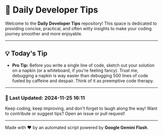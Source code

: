 
# 🌟 Daily Developer Tips

Welcome to the **Daily Developer Tips** repository! This space is dedicated to providing concise, practical, and often witty insights to make your coding journey smoother and more enjoyable.

---

## 💡 Today's Tip

- **Pro Tip:**  Before you write a single line of code,  sketch out your solution on a napkin (or a whiteboard, if you're feeling fancy).  Trust me, debugging a napkin is way easier than debugging 500 lines of code fueled by caffeine and despair.  Think of it as preemptive code therapy.

---

### 📅 Last Updated: 2024-11-25 16:11

Keep coding, keep improving, and don't forget to laugh along the way! Want to contribute or suggest tips? Open an issue or pull request!

---

Made with ❤️ by an automated script powered by **Google Gemini Flash**.
